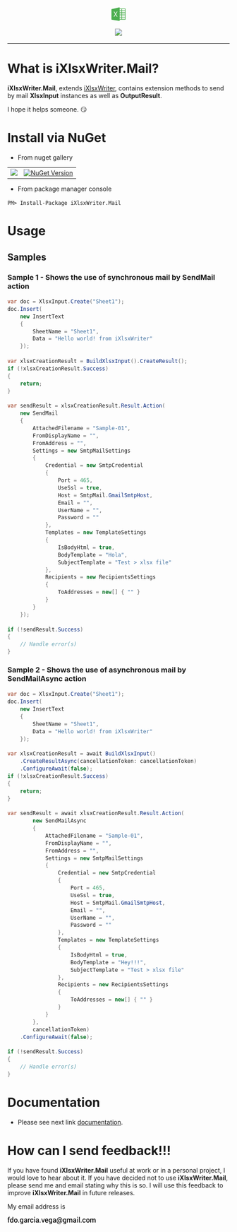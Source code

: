 <p align="center">
  <img src="https://github.com/iAJTin/iXlsxWriter.Mail/blob/master/nuget/iXlsxWriter.Mail.png" height="32"/>
</p>
<p align="center">
  <a href="https://github.com/iAJTin/iXlsxWriter.Mail">
    <img src="https://img.shields.io/badge/iTin-iXlsxWriter.Mail-green.svg?style=flat"/>
  </a>
</p>

***

# What is iXlsxWriter.Mail?

**iXlsxWriter.Mail**, extends [iXlsxWriter](https://github.com/iAJTin/iXlsxWriter), contains extension methods to send by mail **XlsxInput** instances as well as **OutputResult**.

I hope it helps someone. :smirk:

# Install via NuGet

- From nuget gallery

<table>
  <tr>
    <td>
      <a href="https://github.com/iAJTin/iXlsxWriter.Mail">
        <img src="https://img.shields.io/badge/-iXlsxWriter.Mail-green.svg?style=flat"/>
      </a>
    </td>
    <td>
      <a href="https://www.nuget.org/packages/iXlsxWriter.Mail/">
        <img alt="NuGet Version" 
             src="https://img.shields.io/nuget/v/iXlsxWriter.Mail.svg" /> 
      </a>
    </td>  
  </tr>
</table>

- From package manager console

```PM> Install-Package iXlsxWriter.Mail```

# Usage

## Samples

### Sample 1 - Shows the use of synchronous mail by SendMail action

``` csharp
var doc = XlsxInput.Create("Sheet1");
doc.Insert(
    new InsertText
    {
        SheetName = "Sheet1",
        Data = "Hello world! from iXlsxWriter"
    });

var xlsxCreationResult = BuildXlsxInput().CreateResult();
if (!xlsxCreationResult.Success)
{
    return;
}

var sendResult = xlsxCreationResult.Result.Action(
    new SendMail
    {
        AttachedFilename = "Sample-01",
        FromDisplayName = "",
        FromAddress = "",
        Settings = new SmtpMailSettings
        {
            Credential = new SmtpCredential
            {
                Port = 465,
                UseSsl = true,
                Host = SmtpMail.GmailSmtpHost,
                Email = "",
                UserName = "",
                Password = ""
            },
            Templates = new TemplateSettings
            {
                IsBodyHtml = true,
                BodyTemplate = "Hola",
                SubjectTemplate = "Test > xlsx file"
            },
            Recipients = new RecipientsSettings
            {
                ToAddresses = new[] { "" }
            }
        }
    });

if (!sendResult.Success)
{
    // Handle error(s)
}
```             

### Sample 2 - Shows the use of asynchronous mail by SendMailAsync action

```csharp   
var doc = XlsxInput.Create("Sheet1");
doc.Insert(
    new InsertText
    {
        SheetName = "Sheet1",
        Data = "Hello world! from iXlsxWriter"
    });

var xlsxCreationResult = await BuildXlsxInput()
    .CreateResultAsync(cancellationToken: cancellationToken)
    .ConfigureAwait(false);
if (!xlsxCreationResult.Success)
{
    return;
}

var sendResult = await xlsxCreationResult.Result.Action(
        new SendMailAsync
        {
            AttachedFilename = "Sample-01",
            FromDisplayName = "",
            FromAddress = "",
            Settings = new SmtpMailSettings
            {
                Credential = new SmtpCredential
                {
                    Port = 465,
                    UseSsl = true,
                    Host = SmtpMail.GmailSmtpHost,
                    Email = "",
                    UserName = "",
                    Password = ""
                },
                Templates = new TemplateSettings
                {
                    IsBodyHtml = true,
                    BodyTemplate = "Hey!!!",
                    SubjectTemplate = "Test > xlsx file"
                },
                Recipients = new RecipientsSettings
                {
                    ToAddresses = new[] { "" }
                }
            }
        },
        cancellationToken)
    .ConfigureAwait(false);

if (!sendResult.Success)
{
    // Handle error(s)
}
```

# Documentation

 - Please see next link [documentation].

# How can I send feedback!!!

If you have found **iXlsxWriter.Mail** useful at work or in a personal project, I would love to hear about it. If you have decided not to use **iXlsxWriter.Mail**, please send me and email stating why this is so. I will use this feedback to improve **iXlsxWriter.Mail** in future releases.

My email address is 

![email.png][email] 


[email]: ./assets/email.png "email"
[documentation]: ./documentation/iXlsxWriter.Mail.md
